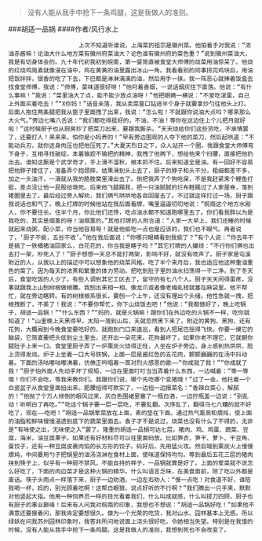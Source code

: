 > 没有人能从我手中抢下一条鸡腿，这是我做人的准则。

###胡适一品锅
####作者/风行水上

						上次不知道听谁说，上海菜的祖宗是徽州菜。他拍着手对我说：“浓油赤酱嘛！论油大什么地方菜有徽州府菜油大？论色谁有徽州府的菜色重？”说到徽州菜油大，我是有切身体会的。九十年代初我初到皖南，第一餐简直被食堂大师傅的烧菜用油惊呆了。他烧的红烧鸡简直就像浸在油中，鸡在黄黄的油里露出冰山一角。我看看别的同事捞完鸡块后，用油把饭拌拌，很香的吃了下去，下巴都是淋淋漓漓的油，然后用手一抹。我一阵恶心就捧着饭盒去找食堂师傅，我说：“师傅，菜味道很好呀！”他叼着香烟，一说话烟灰往下直落。他说：“有什么事嘛！”我说：“菜里油大了点，能不能少放点油呀！”他把眼睛一横说：“不爱吃滚蛋，自己上外面买着吃去！”“X你妈！”话音未落，我从卖菜窗口钻进半个身子就要拿炒勺往他头上打。后面人拖住两条腿把我从窗子里面拽了出来，我说：“怎么啦！不就跟你说油大点吗？哪来那么大火气。”旁边七嘴八舌说：“我们都吃得挺好的，不油，不油！等你在这边住上个儿把月就好啦！”这时候厨子也从厨房抄了把菜刀出来，要跟我厮杀。“天天烧给你们这些货吃，不承情罢了，还要打人！来来来，怕你是小妈养的！”早有旁边围观的人夺下他的菜刀，然后起哄道：“不能动兵刃，就你这身肉压也把他压死了。”大夏天烈日之下，众人站开一个圈，我跟食堂大师傅弯下身子，互相寻找破绽。本着输跤不输把的精神，我拽了他两下，想给他来个扫腰，直接把他扔出去。谁知这厮是个武学奇才，手上滑不溜秋，根本抓不住。后来知道全是油。有一回好不容易把他脖子搂住了，准备弄个抱颈摔，结果滑到头上去了，厨子的脖子和头不分，粗细都差不多，加之一头油汗，一滑就从我的胳肢窝里滑出去了。倒把我弄了个狗呛屎，不是我赶紧来个鲤鱼打挺，差点没让他一屁股给墩死。后来他飞腿踢我，把一只油腻腻的烂布鞋踢过了人家屋脊，落到猪圈里去了。最后经过旁人解劝，我们俩气哄哄地各自回屋去了。不过就这样打过一场，厨子跟我说话也和气了。晚上打牌的时候他站在我后面看牌，嘴里逼逼叨叨地说：“皖南这个地方水剐人，你不要住长。住半个月，你比他们还馋，吃点油水都不知道跑哪里去了。你们看我胖以为是我吃的，其实是烟薰的呀！油烟薰的。”其他打牌的人附合道：“人家一大早上，我们还睡的时候就起来烧粥，配小菜，你当他容易呀！就是他偷吃一点也是应该的，我们也不眼气。再者说了，‘厨子不偷，五谷不收’。”他在我后面说：“你哪只眼睛看到我偷了？”有个人说：“你去年不是搞了一铁桶猪油回家么，白花花的，你当我是瞎子吗？”其它打牌的人嫌烦：“不行你们俩也出去打一架，吵死人了！”厨子想想一天总不能打两架，影响不好，就没有吱声了。厨子家是屯溪附近的人，从我以上的描述中可以想象他的烧菜风格。吃了半个来月后，我也适应他这种重油重色的菜了。因为每天的浓茶和繁重的体力劳动，把吃到肚子里的油水扫荡得一干二净。到了冬天后，食堂吃饭的人少了。有些人调到其它工区去了，留守的有七八个人。厨子天天闲得蛋疼，没事就跟我上山刨树根做根雕。我刨出来相一相，像龙爪或者像老梅虬枝就塞在麻袋里。他不帮忙，就在旁边瞎转。有的树根根系很长，要刨一个上午，还没有理出个头绪。他性急就一拽，把根拽断了，不美了！我说：“不要你帮忙，你下山烧饭去吧！”他说：“我都做好了，晚上吃锅子，胡适一品锅！”“什么东西？”“妈的，就是火锅嘛！跟你们在外边吃的火锅不一样，吃你就知道了！“山里晚上天黑得早，太阳一落到山后，天就忽然黑下来了。附近的黄狗、黑狗，还有花狗，大概闻到今晚食堂要吃好的，就跑到门口来逡巡，看到人把尾巴摇得飞快。你要一摸它的脑袋，它简直要把头低到尘土里去，还开出一朵花来。花狗最坏了，如果你老不理它，它就朝你腿肚子上来一口。食堂里厨子弄了一炉栗炭火烧得正旺，人坐在炉子旁边，身上感到热烘烘，脸上烫得发烧。炉子上坐着一口大号铁锅，上面一层是酱红色的五花肉，颤颤巍巍的在汤中抖动着。下面的汤咕嘟咕嘟沸着，仿佛正吟唱着一首对烈火感恩的歌——“你成就了我！”“你成就了我！”厨子怕外面人先动手坏了规矩，一边在里面叮叮当当弄着什么东西，一边喊着：“等一等哦！你们不会吃，等我来教你们。我跟你们说，哪个先吃哪个变猪哦！”过了一会，他托着一个白瓷盆子从食堂里面扭出来。肥腰扭得可款实了，一边扭一边报菜名：“香辣白菜心，解腻的！”他抛了个万人倾倒的眼风过来，灰白色围裙里塞了一瓶白酒，一边拧瓶盖一边说：“别乱动！听明白了再吃。”“吃这个锅子要一层一层吃，不要乱翻。次序乱了，翻得乌七八糟的就不好吃了，现在——吃吧！”胡适一品锅荤菜放在上面，素的垫在下面。通过热气薰蒸和煨炖，使上面的油脂和鲜味慢慢浸透到底下的蔬菜里面去。袁子才不是说过，烧菜也没有什么了不得的，无非是“有味使之出，无味使之入”罢了。隆重的胡适一品锅可达七层，猪肉、鸡、鸡蛋、蔬菜、豆腐，海米，油豆腐果子。如果还有好材料尽可以往里面码放。比如笋衣，笋干、萝卜、干豆角、蛋饺子，还有一种豆腐皮裹肉馅的长方形的饺子。码好后，先用猛火攻。然后端到栗炭火上慢慢煨炖，中间要用勺子把锅里的油汤浇淋在食材上面，使味道保持均匀。等到最后五花三层的猪肉挟到筷子上，似乎有一种弱不禁风，不能自持的样子，一品锅就算是好了。上面的荤菜就不说怎么好吃了，下面的肉边菜才是这种火锅的精华。什么叫语言乏味，在美食面前，除了吃以外都是废话。筷子头雨点一样落下来，厨子一边劝酒，一边左右劝人：“慢一点吃！对食道不好，谁陪我喝一杯，妈的，别光顾着吃啊！这帮白眼狼，说点好听的不行啊？”我们腾出一只手来，默默对他竖起大指。他用一种饲养员一样的目光看着我们，什么叫成就感，什么叫提刀四顾，厨子也有厨子的事业巅峰！后来有人问我对皖南的印象，我想也不想说：“胡适一品锅好吃！”如果他不满意还要接着问，那我肯定要想很久。做为一个光荣的吃货，我对山水、园林基本上无感。所以绿妖在问我苏州园林印象时，我答非所问地说面上浇头很好吃，令她相当失望。特别是在我饿的时候，没有人能从我手中抢下一条鸡腿。这是我做人的准则，我想到死也不会改变了。			  		